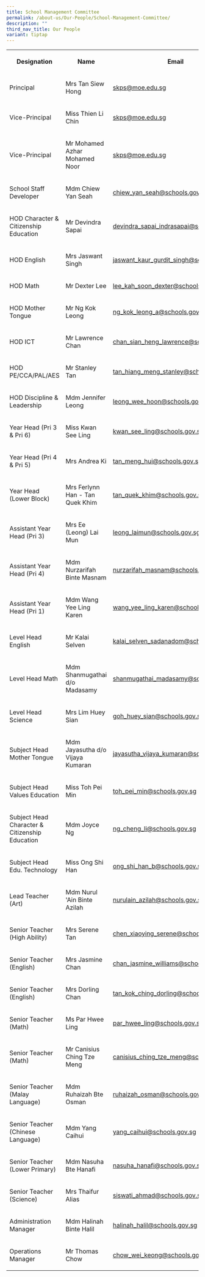 ```yaml
---
title: School Management Committee
permalink: /about-us/Our-People/School-Management-Committee/
description: ""
third_nav_title: Our People
variant: tiptap
---
```

<table><tbody><tr><th rowspan="1" colspan="1"><p>Designation</p></th><th rowspan="1" colspan="1"><p>Name</p></th><th rowspan="1" colspan="1"><p>Email</p></th></tr><tr><td rowspan="1" colspan="1"><p>Principal</p></td><td rowspan="1" colspan="1"><p>Mrs Tan Siew Hong</p></td><td rowspan="1" colspan="1"><p><a href="mailto:admin_skps@moe.edu.sg" rel="noopener noreferrer nofollow" target="_blank">skps@moe.edu.sg</a></p></td></tr><tr><td rowspan="1" colspan="1"><p>Vice-Principal</p></td><td rowspan="1" colspan="1"><p>Miss Thien Li Chin</p></td><td rowspan="1" colspan="1"><p><a href="mailto:admin_skps@moe.edu.sg" rel="noopener noreferrer nofollow" target="_blank">skps@moe.edu.sg</a></p></td></tr><tr><td rowspan="1" colspan="1"><p>Vice-Principal</p></td><td rowspan="1" colspan="1"><p>Mr Mohamed Azhar Mohamed Noor</p></td><td rowspan="1" colspan="1"><p><a href="mailto:admin_skps@moe.edu.sg" rel="noopener noreferrer nofollow" target="_blank">skps@moe.edu.sg</a></p></td></tr><tr><td rowspan="1" colspan="1"><p>School Staff Developer</p></td><td rowspan="1" colspan="1"><p>Mdm Chiew Yan Seah</p></td><td rowspan="1" colspan="1"><p><a href="mailto:chiew_yan_seah@schools.gov.sg" rel="noopener noreferrer nofollow" target="_blank">chiew_yan_seah@schools.gov.sg</a></p></td></tr><tr><td rowspan="1" colspan="1"><p>HOD Character &amp; Citizenship Education</p></td><td rowspan="1" colspan="1"><p>Mr Devindra Sapai</p></td><td rowspan="1" colspan="1"><p><a href="mailto:devindra_sapai_indrasapai@schools.gov.sg" rel="noopener noreferrer nofollow" target="_blank">devindra_sapai_indrasapai@schools.gov.sg</a></p></td></tr><tr><td rowspan="1" colspan="1"><p>HOD English</p></td><td rowspan="1" colspan="1"><p>Mrs Jaswant Singh</p></td><td rowspan="1" colspan="1"><p><a href="mailto:jaswant_kaur_gurdit_singh@schools.gov.sg" rel="noopener noreferrer nofollow" target="_blank">jaswant_kaur_gurdit_singh@schools.gov.sg</a></p></td></tr><tr><td rowspan="1" colspan="1"><p>HOD Math</p></td><td rowspan="1" colspan="1"><p>Mr Dexter Lee</p></td><td rowspan="1" colspan="1"><p><a href="mailto:lee_kah_soon_dexter@schools.gov.sg" rel="noopener noreferrer nofollow" target="_blank">lee_kah_soon_dexter@schools.gov.sg</a></p></td></tr><tr><td rowspan="1" colspan="1"><p>HOD Mother Tongue</p></td><td rowspan="1" colspan="1"><p>Mr Ng Kok Leong</p></td><td rowspan="1" colspan="1"><p><a href="mailto:ng_kok_leong_a@schools.gov.sg" rel="noopener noreferrer nofollow" target="_blank">ng_kok_leong_a@schools.gov.sg</a></p></td></tr><tr><td rowspan="1" colspan="1"><p>HOD ICT</p></td><td rowspan="1" colspan="1"><p>Mr Lawrence Chan</p></td><td rowspan="1" colspan="1"><p><a href="mailto:chan_sian_heng_lawrence@schools.gov.sg" rel="noopener noreferrer nofollow" target="_blank">chan_sian_heng_lawrence@schools.gov.sg</a></p></td></tr><tr><td rowspan="1" colspan="1"><p>HOD PE/CCA/PAL/AES</p></td><td rowspan="1" colspan="1"><p>Mr Stanley Tan</p></td><td rowspan="1" colspan="1"><p><a href="mailto:tan_hiang_meng_stanley@schools.gov.sg" rel="noopener noreferrer nofollow" target="_blank">tan_hiang_meng_stanley@schools.gov.sg</a></p></td></tr><tr><td rowspan="1" colspan="1"><p>HOD Discipline &amp; Leadership</p></td><td rowspan="1" colspan="1"><p>Mdm Jennifer Leong</p></td><td rowspan="1" colspan="1"><p><a href="mailto:leong_wee_hoon@schools.gov.sg" rel="noopener noreferrer nofollow" target="_blank">leong_wee_hoon@schools.gov.sg</a></p></td></tr><tr><td rowspan="1" colspan="1"><p>Year Head (Pri 3 &amp; Pri 6)</p></td><td rowspan="1" colspan="1"><p>Miss Kwan See Ling</p></td><td rowspan="1" colspan="1"><p><a href="mailto:kwan_see_ling@schools.gov.sg" rel="noopener noreferrer nofollow" target="_blank">kwan_see_ling@schools.gov.sg</a></p></td></tr><tr><td rowspan="1" colspan="1"><p>Year Head (Pri 4 &amp; Pri 5)</p></td><td rowspan="1" colspan="1"><p>Mrs Andrea Ki</p></td><td rowspan="1" colspan="1"><p><a href="mailto:tan_meng_hui@schools.gov.sg" rel="noopener noreferrer nofollow" target="_blank">tan_meng_hui@schools.gov.sg</a></p></td></tr><tr><td rowspan="1" colspan="1"><p>Year Head (Lower Block)</p></td><td rowspan="1" colspan="1"><p>Mrs Ferlynn Han - Tan Quek Khim</p></td><td rowspan="1" colspan="1"><p><a href="mailto:tan_quek_khim@schools.gov.sg" rel="noopener noreferrer nofollow" target="_blank">tan_quek_khim@schools.gov.sg</a></p></td></tr><tr><td rowspan="1" colspan="1"><p>Assistant Year Head (Pri 3)</p></td><td rowspan="1" colspan="1"><p>Mrs Ee (Leong) Lai Mun</p></td><td rowspan="1" colspan="1"><p><a href="mailto:leong_laimun@schools.gov.sg" rel="noopener noreferrer nofollow" target="_blank">leong_laimun@schools.gov.sg</a></p></td></tr><tr><td rowspan="1" colspan="1"><p>Assistant Year Head (Pri 4)</p></td><td rowspan="1" colspan="1"><p>Mdm Nurzarifah Binte Masnam</p></td><td rowspan="1" colspan="1"><p><a href="mailto:nurzarifah_masnam@schools.gov.sg" rel="noopener noreferrer nofollow" target="_blank">nurzarifah_masnam@schools.gov.sg</a></p></td></tr><tr><td rowspan="1" colspan="1"><p>Assistant Year Head (Pri 1)</p></td><td rowspan="1" colspan="1"><p>Mdm Wang Yee Ling Karen</p></td><td rowspan="1" colspan="1"><p><a href="mailto:wang_yee_ling_karen@schools.gov.sg" rel="noopener noreferrer nofollow" target="_blank">wang_yee_ling_karen@schools.gov.sg</a></p></td></tr><tr><td rowspan="1" colspan="1"><p>Level Head English</p></td><td rowspan="1" colspan="1"><p>Mr Kalai Selven</p></td><td rowspan="1" colspan="1"><p><a href="mailto:kalai_selven_sadanadom@schools.gov.sg" rel="noopener noreferrer nofollow" target="_blank">kalai_selven_sadanadom@schools.gov.sg</a></p></td></tr><tr><td rowspan="1" colspan="1"><p>Level Head Math</p></td><td rowspan="1" colspan="1"><p>Mdm Shanmugathai d/o Madasamy</p></td><td rowspan="1" colspan="1"><p><a href="mailto:shanmugathai_madasamy@schools.gov.sg" rel="noopener noreferrer nofollow" target="_blank">shanmugathai_madasamy@schools.gov.sg</a></p></td></tr><tr><td rowspan="1" colspan="1"><p>Level Head Science</p></td><td rowspan="1" colspan="1"><p>Mrs Lim Huey Sian</p></td><td rowspan="1" colspan="1"><p><a href="mailto:goh_huey_sian@schools.gov.sg" rel="noopener noreferrer nofollow" target="_blank">goh_huey_sian@schools.gov.sg</a></p></td></tr><tr><td rowspan="1" colspan="1"><p>Subject Head Mother Tongue</p></td><td rowspan="1" colspan="1"><p>Mdm Jayasutha d/o Vijaya Kumaran</p></td><td rowspan="1" colspan="1"><p><a href="mailto:jayasutha_vijaya_kumaran@schools.gov.sg" rel="noopener noreferrer nofollow" target="_blank">jayasutha_vijaya_kumaran@schools.gov.sg</a></p></td></tr><tr><td rowspan="1" colspan="1"><p>Subject Head Values Education</p></td><td rowspan="1" colspan="1"><p>Miss Toh Pei Min</p></td><td rowspan="1" colspan="1"><p><a href="mailto:toh_pei_min@schools.gov.sg" rel="noopener noreferrer nofollow" target="_blank">toh_pei_min@schools.gov.sg</a></p></td></tr><tr><td rowspan="1" colspan="1"><p>Subject Head Character &amp; Citizenship Education</p></td><td rowspan="1" colspan="1"><p>Mdm Joyce Ng</p></td><td rowspan="1" colspan="1"><p><a href="mailto:ng_cheng_li@schools.gov.sg" rel="noopener noreferrer nofollow" target="_blank">ng_cheng_li@schools.gov.sg</a></p></td></tr><tr><td rowspan="1" colspan="1"><p>Subject Head Edu. Technology</p></td><td rowspan="1" colspan="1"><p>Miss Ong Shi Han</p></td><td rowspan="1" colspan="1"><p><a href="mailto:ong_shi_han_b@schools.gov.sg%C2%A0" rel="noopener noreferrer nofollow" target="_blank">ong_shi_han_b@schools.gov.sg</a></p></td></tr><tr><td rowspan="1" colspan="1"><p>Lead Teacher (Art)</p></td><td rowspan="1" colspan="1"><p>Mdm Nurul 'Ain Binte Azilah</p></td><td rowspan="1" colspan="1"><p><a href="mailto:nurulain_azilah@schools.gov.sg" rel="noopener noreferrer nofollow" target="_blank">nurulain_azilah@schools.gov.sg</a></p></td></tr><tr><td rowspan="1" colspan="1"><p>Senior Teacher (High Ability)</p></td><td rowspan="1" colspan="1"><p>Mrs Serene Tan</p></td><td rowspan="1" colspan="1"><p><a href="mailto:chen_xiaoying_serene@schools.gov.sg" rel="noopener noreferrer nofollow" target="_blank">chen_xiaoying_serene@schools.gov.sg</a></p></td></tr><tr><td rowspan="1" colspan="1"><p>Senior Teacher (English)</p></td><td rowspan="1" colspan="1"><p>Mrs Jasmine Chan</p></td><td rowspan="1" colspan="1"><p><a href="mailto:chan_jasmine_williams@schools.gov.sg" rel="noopener noreferrer nofollow" target="_blank">chan_jasmine_williams@schools.gov.sg</a></p></td></tr><tr><td rowspan="1" colspan="1"><p>Senior Teacher (English)</p></td><td rowspan="1" colspan="1"><p>Mrs Dorling Chan</p></td><td rowspan="1" colspan="1"><p><a href="mailto:tan_kok_ching_dorling@schools.gov.sg" rel="noopener noreferrer nofollow" target="_blank">tan_kok_ching_dorling@schools.gov.sg</a></p></td></tr><tr><td rowspan="1" colspan="1"><p>Senior Teacher (Math)</p></td><td rowspan="1" colspan="1"><p>Ms Par Hwee Ling</p></td><td rowspan="1" colspan="1"><p><a href="mailto:par_hwee_ling@schools.gov.sg" rel="noopener noreferrer nofollow" target="_blank">par_hwee_ling@schools.gov.sg</a></p></td></tr><tr><td rowspan="1" colspan="1"><p>Senior Teacher (Math)</p></td><td rowspan="1" colspan="1"><p>Mr Canisius Ching Tze Meng</p></td><td rowspan="1" colspan="1"><p><a href="mailto:canisius_ching_tze_meng@schools.gov.sg" rel="noopener noreferrer nofollow" target="_blank">canisius_ching_tze_meng@schools.gov.sg</a></p></td></tr><tr><td rowspan="1" colspan="1"><p>Senior Teacher (Malay Language)</p></td><td rowspan="1" colspan="1"><p>Mdm Ruhaizah Bte Osman</p></td><td rowspan="1" colspan="1"><p><a href="mailto:ruhaizah_osman@schools.gov.sg" rel="noopener noreferrer nofollow" target="_blank">ruhaizah_osman@schools.gov.sg</a></p></td></tr><tr><td rowspan="1" colspan="1"><p>Senior Teacher (Chinese Language)</p></td><td rowspan="1" colspan="1"><p>Mdm Yang Caihui</p></td><td rowspan="1" colspan="1"><p><a href="mailto:yang_caihui@schools.gov.sg" rel="noopener noreferrer nofollow" target="_blank">yang_caihui@schools.gov.sg</a></p></td></tr><tr><td rowspan="1" colspan="1"><p>Senior Teacher (Lower Primary)</p></td><td rowspan="1" colspan="1"><p>Mdm Nasuha Bte Hanafi</p></td><td rowspan="1" colspan="1"><p><a href="mailto:nasuha_hanafi@schools.gov.sg" rel="noopener noreferrer nofollow" target="_blank">nasuha_hanafi@schools.gov.sg</a></p></td></tr><tr><td rowspan="1" colspan="1"><p>Senior Teacher (Science)</p></td><td rowspan="1" colspan="1"><p>Mrs Thaifur Alias</p></td><td rowspan="1" colspan="1"><p><a href="mailto:siswati_ahmad@schools.gov.sg" rel="noopener noreferrer nofollow" target="_blank">siswati_ahmad@schools.gov.sg</a></p></td></tr><tr><td rowspan="1" colspan="1"><p>Administration Manager</p></td><td rowspan="1" colspan="1"><p>Mdm Halinah Binte Halil</p></td><td rowspan="1" colspan="1"><p><a href="mailto:halinah_halil@schools.gov.sg" rel="noopener noreferrer nofollow" target="_blank">halinah_halil@schools.gov.sg</a></p></td></tr><tr><td rowspan="1" colspan="1"><p>Operations Manager</p></td><td rowspan="1" colspan="1"><p>Mr Thomas Chow</p></td><td rowspan="1" colspan="1"><p><a href="mailto:chow_wei_keong@schools.gov.sg" rel="noopener noreferrer nofollow" target="_blank">chow_wei_keong@schools.gov.sg</a></p></td></tr></tbody></table><p></p>